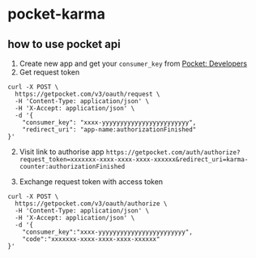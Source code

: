 # pocket-karma

## how to use pocket api 
1. Create new app and get your `consumer_key` from [Pocket: Developers](https://getpocket.com/developer/apps/) 
2. Get request token
```
curl -X POST \
  https://getpocket.com/v3/oauth/request \
  -H 'Content-Type: application/json' \
  -H 'X-Accept: application/json' \
  -d '{
	"consumer_key": "xxxx-yyyyyyyyyyyyyyyyyyyyyyyy",
	"redirect_uri": "app-name:authorizationFinished"
}'
```

2. Visit link to authorise app
`https://getpocket.com/auth/authorize?request_token=xxxxxxx-xxxx-xxxx-xxxx-xxxxxx&redirect_uri=karma-counter:authorizationFinished`

3. Exchange request token with access token
```
curl -X POST \
  https://getpocket.com/v3/oauth/authorize \
  -H 'Content-Type: application/json' \
  -H 'X-Accept: application/json' \
  -d '{
	"consumer_key":"xxxx-yyyyyyyyyyyyyyyyyyyyyyyy",
	"code":"xxxxxxx-xxxx-xxxx-xxxx-xxxxxx"
}'
```
